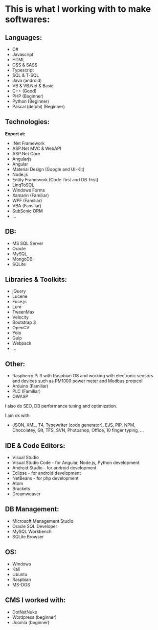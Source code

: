 # This is what I working with to make softwares:  
## Languages:
- C#
- Javascript
- HTML
- CSS & SASS
- Typescript
- SQL & T-SQL
- Java (android)
- VB & VB.Net & Basic
- C++ (Good)
- PHP (Beginner)
- Python (Beginner)
- Pascal (delphi) (Beginner)

## Technologies:
**Expert at:**
- .Net Framework
- ASP.Net MVC & WebAPI
- ASP.Net Core
- Angularjs
- Angular
- Material Design (Google and UI-Kit)
- Node.js
- Entity Framework (Code-first and DB-first)
- LinqToSQL
- Windows Forms
- Xamarin (Familiar)
- WPF (Familiar)
- VBA (Familiar)
- SubSonic ORM
- ...

## DB:
- MS SQL Server
- Oracle
- MySQL
- MongoDB
- SQLite

## Libraries & Toolkits:
- jQuery
- Lucene
- Fuse.js
- Lunr
- TweenMax
- Velocity
- Bootstrap 3
- OpenCV
- Yolo
- Gulp
- Webpack 
- ...

## Other:
- Raspberry Pi 3 with Raspbian OS and working with electronic sensors and devices such as PM1000 power meter and Modbus protocol
- Arduino (Familiar)
- PLC (Familiar)
- OWASP  

I also do SEO, DB performance tuning and optimization.  

I am ok with:  
- JSON, XML, T4, Typewriter (code generator), EJS, PIP, NPM, Chocolatey, Git, TFS, SVN, Photoshop, Office, 10 finger typing, ...

## IDE & Code Editors:
- Visual Studio
- Visual Studio Code - for Angular, Node.js, Python development
- Android Studio - for android development
- Eclipse - for android development
- NetBeans - for php development
- Atom
- Brackets
- Dreamweaver

## DB Management:
- Microsoft Management Studio
- Oracle SQL Developer
- MySQL Workbench
- SQLite Browser

## OS:
- Windows
- Kali
- Ubuntu
- Raspbian
- MS-DOS

## CMS I worked with:  
- DotNetNuke
- Wordpress (beginner)
- Joomla (beginner)
